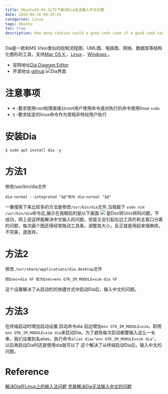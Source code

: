 ```yaml
---
title: Ubuntu18.04.2LTS下解決Dia无法输入中文问题
date: 2019-04-16 09:35:43
categories: Linux
tags: Ubuntu
toc: true
description: How many cookies could a good cook cook if a good cook could cook cookies?
---
```


Dia是一款和MS *Visio*类似的绘制流程图、UML图、电路图、网络、数据库等结构化图形的工具，支持[Mac OS X ](http://dia-installer.de/download/macosx.html) 、[Linux](http://dia-installer.de/download/linux.html) 、[Windows ](http://dia-installer.de/download/index.html)  。

- 官网地址[Dia Diagram Editor](<http://dia-installer.de/>)
- 开源地址:[github](<https://github.com/GNOME/dia>)
![Dia界面](https://i.loli.net/2019/04/16/5cb536cd29418.png)
# 注意事项

- `#` -要求使用root权限直接以root用户使用命令或对执行的命令使用linux `sudo`
- `$` -要求给定的linux命令作为常规非特权用户执行
# 安装Dia
```shell
$ sudo apt install dia -y
```

# 方法1

修改/usr/bin/dia文件

```shell
dia-normal --integrated "$@"改为 dia-normal "$@"
```
一番搜索下来比较多的方法是修改`/usr/bin/dia`文件,当我敲下 `sudo vim /usr/bin/dia`命令后,展示在我眼前的是以下画面
![](https://i.loli.net/2019/04/16/5cb53879c9912.png)
是Doc转Unix转码问题，不成功，网上说这样能解决中文输入的问题，但是又会引起左边工具栏和主窗口分离的问题，每次画个图还得经常拖动工具条，调整其大小，反正就是用起来很麻烦，不完美，遂放弃。

# 方法2

修改 `/usr/share/applications/dia.desktop`文件
```shell
把Exec=dia %F 改为Exec=env GTK_IM_MODULE=xim dia %F
```
这个设置解决了从启动栏的快捷方式中启动Dia后，输入中文的问题。

# 方法3

在终端启动时增加启动设置
启动命令dia 前边增加`env GTK_IM_MODULE=xim`，即用`env GTK_IM_MODULE=xim dia`来启动Dia，为了避免每次启动都要输入这么一长串，我们设置别名alias，执行命令`alias dia="env GTK_IM_MODULE=xim dia"`，以后再启动Dia时还是使用dia就可以了
这个解决了从终端启动Dia后，输入中文的问题。

# Reference

[解决Dia在Linux上的输入法问题](https://jlice.top/post/201805311.html)
[完美解决Dia无法输入中文的问题](https://www.jianshu.com/p/9a7d736126d1)